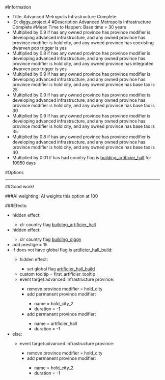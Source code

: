 #Information
 - Title: Advanced Metropolis Infrastructure Complete
 - ID: diggy_project.4
#Description
Advanced Metropolis Infrastructure Complete
#Mean Time to Happen:
Base time = 30 years
 - Multiplied by 0.9 if has any owned province has province modifier is developing advanced infrastructure, and any owned province has province modifier is hold city, and any owned province has coexisting dwarven pop trigger is yes
 - Multiplied by 0.8 if has any owned province has province modifier is developing advanced infrastructure, and any owned province has province modifier is hold city, and any owned province has integrated dwarven pop trigger is yes
 - Multiplied by 0.9 if has any owned province has province modifier is developing advanced infrastructure, and any owned province has province modifier is hold city, and any owned province has base tax is 25
 - Multiplied by 0.9 if has any owned province has province modifier is developing advanced infrastructure, and any owned province has province modifier is hold city, and any owned province has base tax is 30
 - Multiplied by 0.9 if has any owned province has province modifier is developing advanced infrastructure, and any owned province has province modifier is hold city, and any owned province has base tax is 35
 - Multiplied by 0.8 if has any owned province has province modifier is developing advanced infrastructure, and any owned province has province modifier is hold city, and any owned province has base tax is 40
 - Multiplied by 0.01 if has had country flag is [building_artificier_hall](../flags/building_artificier_hall.md) for 10950 days

#Options

___
##Good work!

###AI weighting:
AI weights this option at 100


###Efects:<ul><li>hidden effect:</li><ul><li>clr country flag [building_artificier_hall](../flags/building_artificier_hall.md)</li></ul><li>hidden effect:</li><ul><li>clr country flag [building_diggy](../flags/building_diggy.md)</li></ul><li>add prestige = 15</li><li>If does not have global flag is [artificier_hall_build](../flags/artificier_hall_build.md):</li><ul><li>hidden effect:</li><ul><li>set global flag [artificier_hall_build](../flags/artificier_hall_build.md)</li></ul><li>custom tooltip = first_artificier_tooltip</li><li>event target:advanced infrastructure province:</li><ul><li>remove province modifier = hold_city</li><li>add permanent province modifier:</li><ul><li>name = hold_city_2</li><li>duration = -1</li></ul><li>add permanent province modifier:</li><ul><li>name = artificier_hall</li><li>duration = -1</li></ul></ul></ul><li>else:</li><ul><li>event target:advanced infrastructure province:</li><ul><li>remove province modifier = hold_city</li><li>add permanent province modifier:</li><ul><li>name = hold_city_2</li><li>duration = -1</li></ul></ul></ul></ul>
